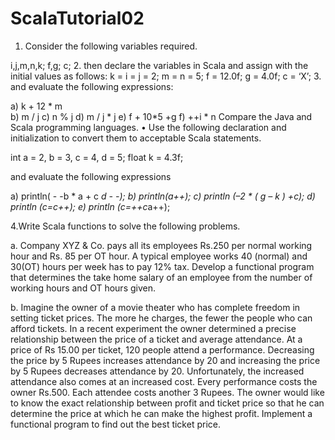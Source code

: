 # ScalaTutorial02

1.	Consider the following variables required.

i,j,m,n,k;
f,g;
c;
2. then declare the variables in Scala and assign with the initial values as follows:
          k = i = j = 2;
          m = n = 5;
	f = 12.0f;
	g = 4.0f;
	c = ‘X’;
3. and evaluate the following expressions:

a) k + 12 * m	
b) m / j
c) n % j
d) m / j * j
e) f + 10*5 +g
f) ++i * n
Compare the Java and Scala programming languages.
•	Use the following declaration and initialization to convert them to acceptable Scala statements. 

int a = 2, b = 3, c = 4, d = 5;
float k = 4.3f;

and evaluate the following expressions

a) println( - -b * a + c *d - -);
b) println(a++);
c) println (–2 * ( g – k ) +c);
d) println (c=c++);
e) println (c=++c*a++);

4.Write Scala functions to solve the following problems. 



a.	 Company XYZ & Co. pays all its employees Rs.250 per normal working hour and Rs. 85 per OT hour. A typical employee works 40 (normal) and 30(OT) hours per week has to pay 12% tax. Develop a functional program that determines the take home salary of an employee from the number of working hours and OT hours given.



b. Imagine the owner of a movie theater who has complete freedom in setting ticket prices. The more he charges, the fewer the people who can afford tickets. In a recent experiment the owner determined a precise relationship between the price of a ticket and average attendance.  At a price of Rs 15.00 per ticket, 120 people attend a performance. Decreasing the price by  5 Rupees increases attendance by 20 and increasing the price by  5 Rupees decreases attendance by 20. Unfortunately, the increased attendance also comes at an increased cost. Every performance costs the owner Rs.500. Each attendee costs another 3 Rupees. The owner would like to know the exact relationship between profit and ticket price so that he can determine the price at which he can make the highest profit. Implement a functional program to find out the best ticket price.
